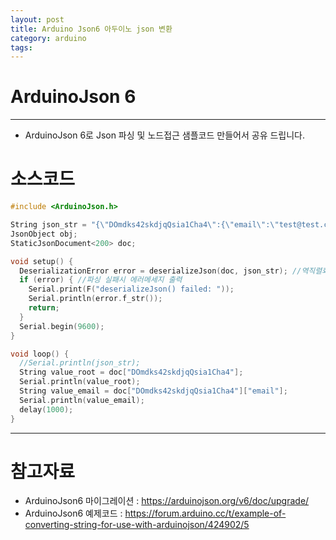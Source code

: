 ```yaml
---
layout: post
title: Arduino Json6 아두이노 json 변환
category: arduino
tags: 
---
```


# ArduinoJson 6

---

* ArduinoJson 6로 Json 파싱 및 노드접근 샘플코드 만들어서 공유 드립니다.
  
# 소스코드

```c++
#include <ArduinoJson.h>

String json_str = "{\"DOmdks42skdjqQsia1Cha4\":{\"email\":\"test@test.com\",\"name\":\"\\\"테스트용1\\\"\",\"uid\":\"tttttttt\"},\"I1R2Wr0QBgSecD3hahOvjQ3WrCy2\":{\"email\":\"test@test.com\",\"name\":\"tset\",\"uid\":\"ttttttt\"}}";
JsonObject obj;
StaticJsonDocument<200> doc;

void setup() {
  DeserializationError error = deserializeJson(doc, json_str); //역직렬화 시도후 에러시 기록
  if (error) { //파싱 실패시 에러메세지 출력
    Serial.print(F("deserializeJson() failed: "));
    Serial.println(error.f_str());
    return;
  }
  Serial.begin(9600);
}

void loop() {
  //Serial.println(json_str);
  String value_root = doc["DOmdks42skdjqQsia1Cha4"]; 
  Serial.println(value_root);
  String value_email = doc["DOmdks42skdjqQsia1Cha4"]["email"]; 
  Serial.println(value_email);
  delay(1000);
}
```

---

# 참고자료

- ArduinoJson6 마이그레이션 : https://arduinojson.org/v6/doc/upgrade/
- ArduinoJson6 예제코드 : https://forum.arduino.cc/t/example-of-converting-string-for-use-with-arduinojson/424902/5